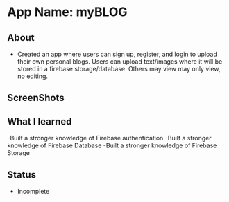 # App Name: myBLOG

## About
- Created an app where users can sign up, register, and login to upload their own personal blogs. Users can upload text/images where it will be stored in a firebase storage/database. Others may view may only view, no editing.

## ScreenShots

## What I learned
-Built a stronger knowledge of Firebase authentication 
-Built a stronger knowledge of Firebase Database
-Built a stronger knowledge of Firebase Storage
## Status
- Incomplete 
